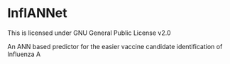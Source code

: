 # InflANNet
This is licensed under GNU General Public License v2.0

An ANN based predictor for the easier vaccine candidate identification of Influenza A


